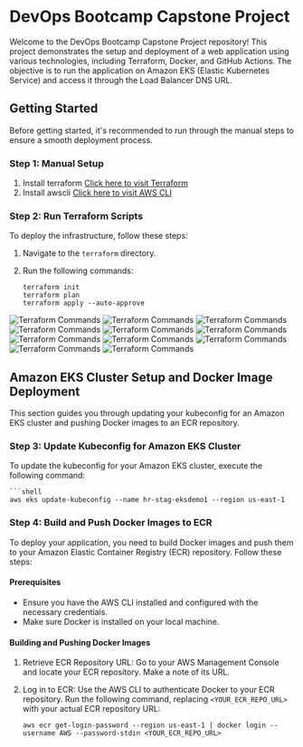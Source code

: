 # DevOps Bootcamp Capstone Project

Welcome to the DevOps Bootcamp Capstone Project repository! This project demonstrates the setup and deployment of a web application using various technologies, including Terraform, Docker, and GitHub Actions. The objective is to run the application on Amazon EKS (Elastic Kubernetes Service) and access it through the Load Balancer DNS URL.

## Getting Started

Before getting started, it's recommended to run through the manual steps to ensure a smooth deployment process.

### Step 1: Manual Setup

1. Install terraform [Click here to visit Terraform](https://developer.hashicorp.com/terraform/tutorials/aws-get-started/install-cli)
2. Install awscli [Click here to visit AWS CLI](https://docs.aws.amazon.com/cli/latest/userguide/getting-started-install.html)

### Step 2: Run Terraform Scripts

To deploy the infrastructure, follow these steps:

1. Navigate to the `terraform` directory.
2. Run the following commands:

   ```shell
   terraform init
   terraform plan
   terraform apply --auto-approve
![Terraform Commands](screenshots/vpc.PNG)
![Terraform Commands](screenshots/BASTION_HOST.PNG)
![Terraform Commands](screenshots/cluster.PNG)
![Terraform Commands](screenshots/ECR.PNG)
![Terraform Commands](screenshots/EIP.PNG)
![Terraform Commands](screenshots/internet_gateway.PNG)
![Terraform Commands](screenshots/LOADBALANCERS.PNG)
![Terraform Commands](screenshots/NAT.PNG)
![Terraform Commands](screenshots/node_group.PNG)
![Terraform Commands](screenshots/security_groups.PNG)
![Terraform Commands](screenshots/subnet.PNG)

## Amazon EKS Cluster Setup and Docker Image Deployment

This section guides you through updating your kubeconfig for an Amazon EKS cluster and pushing Docker images to an ECR repository.

### Step 3: Update Kubeconfig for Amazon EKS Cluster

To update the kubeconfig for your Amazon EKS cluster, execute the following command:

    ```shell
    aws eks update-kubeconfig --name hr-stag-eksdemo1 --region us-east-1

### Step 4: Build and Push Docker Images to ECR

To deploy your application, you need to build Docker images and push them to your Amazon Elastic Container Registry (ECR) repository. Follow these steps:

#### Prerequisites

- Ensure you have the AWS CLI installed and configured with the necessary credentials.
- Make sure Docker is installed on your local machine.

#### Building and Pushing Docker Images

1. Retrieve ECR Repository URL: Go to your AWS Management Console and locate your ECR repository. Make a note of its URL.

2. Log in to ECR: Use the AWS CLI to authenticate Docker to your ECR repository. Run the following command, replacing `<YOUR_ECR_REPO_URL>` with your actual ECR repository URL:

   ```shell
   aws ecr get-login-password --region us-east-1 | docker login --username AWS --password-stdin <YOUR_ECR_REPO_URL>

